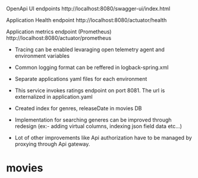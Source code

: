 OpenApi UI endpoints
http://localhost:8080/swagger-ui/index.html

Application Health endpoint
http://localhost:8080/actuator/health

Application metrics endpoint (Prometheus)
http://localhost:8080/actuator/prometheus

- Tracing can be enabled levaraging open telemetry agent and environment variables

- Common logging format can be reffered in logback-spring.xml

- Separate applications yaml files for each environment

- This service invokes ratings endpoint on port 8081. The url is externalized in application.yaml

- Created index for genres, releaseDate in movies DB

- Implementation for searching generes can be improved through redesign (ex:- adding virtual columns, indexing json field data  etc...) 

- Lot of other improvements like Api authorization have to be managed by proxying through Api gateway.
# movies
